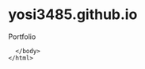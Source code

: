 <html>
      <head>
        <meta charset="UTF-8">
        <title>README.md</title>
      </head>
      <body>
        <h1 id="yosi3485-github-io">yosi3485.github.io</h1>
<p>Portfolio </p>

      </body>
    </html>